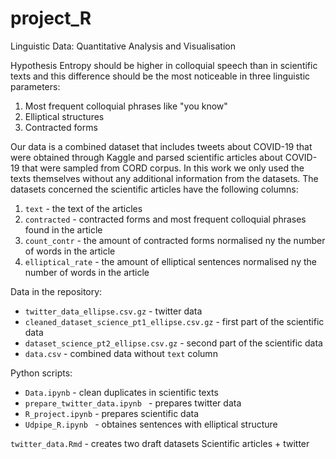 # project_R
Linguistic Data: Quantitative Analysis and Visualisation

Hypothesis
Entropy should be higher in colloquial speech than in scientific texts and this difference should be the most noticeable in three linguistic parameters:

1) Most frequent colloquial phrases like "you know"
2) Elliptical structures
3) Contracted forms


Our data is a combined dataset that includes tweets about COVID-19 that were obtained through Kaggle and parsed scientific articles about COVID-19 that were sampled from CORD corpus. In this work we only used the texts themselves without any additional information from the datasets. The datasets concerned the scientific articles have the following columns:

1. `text` - the text of the articles
2. `contracted` - contracted forms and most frequent colloquial phrases found in the article
3. `count_contr` - the amount of contracted forms normalised ny the number of words in the article
4. `elliptical_rate` - the amount of elliptical sentences normalised ny the number of words in the article

Data in the repository:
* `twitter_data_ellipse.csv.gz` - twitter data
* `cleaned_dataset_science_pt1_ellipse.csv.gz` - first part of the scientific data
* `dataset_science_pt2_ellipse.csv.gz` - second part of the scientific data
* `data.csv` - combined data without `text` column

Python scripts:
* `Data.ipynb` - clean duplicates in scientific texts
* `prepare_twitter_data.ipynb ` - prepares twitter data
* `R_project.ipynb` - prepares scientific data
* `Udpipe_R.ipynb ` - obtaines sentences with elliptical structure

`twitter_data.Rmd` - creates two draft datasets Scientific articles + twitter
